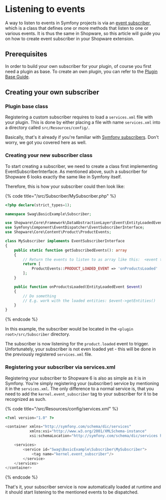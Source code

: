 # Listening to events

A way to listen to events in Symfony projects is via an [event subscriber,](https://symfony.com/doc/current/event_dispatcher.html#creating-an-event-subscriber) which is a class that defines one or more methods that listen to one or various events. It is thus the same in Shopware, so this article will guide you on how to create event subscriber in your Shopware extension.

## Prerequisites

In order to build your own subscriber for your plugin, of course you first need a plugin as base. To create an own plugin, you can refer to the [Plugin Base Guide](../plugin-base-guide.md).

## Creating your own subscriber

### Plugin base class

Registering a custom subscriber requires to load a `services.xml` file with your plugin. This is done by either placing a file with name `services.xml` into a directory called `src/Resources/config/`.

Basically, that's it already if you're familiar with [Symfony subscribers](https://symfony.com/doc/current/event_dispatcher.html#creating-an-event-subscriber). Don't worry, we got you covered here as well.

### Creating your new subscriber class

To start creating a subscriber, we need to create a class first implementing EventSubscriberInterface. As mentioned above, such a subscriber for Shopware 6 looks exactly the same like in Symfony itself.

Therefore, this is how your subscriber could then look like:

{% code title="<plugin root>/src/Subscriber/MySubscriber.php" %}
```php
<?php declare(strict_types=1);

namespace Swag\BasicExample\Subscriber;

use Shopware\Core\Framework\DataAbstractionLayer\Event\EntityLoadedEvent;
use Symfony\Component\EventDispatcher\EventSubscriberInterface;
use Shopware\Core\Content\Product\ProductEvents;

class MySubscriber implements EventSubscriberInterface
{
    public static function getSubscribedEvents(): array
    {
        // Return the events to listen to as array like this:  <event to listen to> => <method to execute>
        return [
            ProductEvents::PRODUCT_LOADED_EVENT => 'onProductsLoaded'
        ];
    }

    public function onProductsLoaded(EntityLoadedEvent $event)
    {
        // Do something
        // E.g. work with the loaded entities: $event->getEntities()
    }
}
```
{% endcode %}

In this example, the subscriber would be located in the `<plugin root>/src/Subscriber` directory.

The subscriber is now listening for the `product.loaded` event to trigger. Unfortunately, your subscriber is not even loaded yet - this will be done in the previously registered `services.xml` file.

### Registering your subscriber via services.xml

Registering your subscriber to Shopware 6 is also as simple as it is in Symfony. You're simply registering your \(subscriber\) service by mentioning it in the `services.xml`. The only difference to a normal service is, that you need to add the `kernel.event_subscriber` tag to your subscriber for it to be recognized as such.

{% code title="<plugin root>/src/Resources/config/services.xml" %}
```php
<?xml version="1.0" ?>

<container xmlns="http://symfony.com/schema/dic/services"
           xmlns:xsi="http://www.w3.org/2001/XMLSchema-instance"
           xsi:schemaLocation="http://symfony.com/schema/dic/services http://symfony.com/schema/dic/services/services-1.0.xsd">

    <services>
        <service id="Swag\BasicExample\Subscriber\MySubscriber">
            <tag name="kernel.event_subscriber"/>
        </service>
    </services>
</container>
```
{% endcode %}

That's it, your subscriber service is now automatically loaded at runtime and it should start listening to the mentioned events to be dispatched.